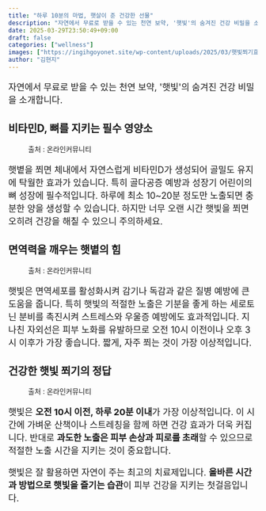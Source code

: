 ```yaml
---
title: "하루 10분의 마법, 햇살이 준 건강한 선물"
description: "자연에서 무료로 받을 수 있는 천연 보약, '햇빛'의 숨겨진 건강 비밀을 소개합니다."
date: 2025-03-29T23:50:49+09:00
draft: false
categories: ["wellness"]
images: ["https://ingihgoyonet.site/wp-content/uploads/2025/03/햇빛쬐기효과-768x1024.jpg", "https://ingihgoyonet.site/wp-content/uploads/2025/03/햇볕쬐기-1024x684.jpg", "https://ingihgoyonet.site/wp-content/uploads/2025/03/해-683x1024.jpg"]
author: "김현지"
---
```


<p style="font-size:18px">자연에서 무료로 받을 수 있는 천연 보약, '햇빛'의 숨겨진 건강 비밀을 소개합니다.</p> <h2 >비타민D, 뼈를 지키는 필수 영양소</h2> <figure ><img src="https://ingihgoyonet.site/wp-content/uploads/2025/03/햇빛쬐기효과-768x1024.jpg" alt="" style="aspect-ratio:16/9;object-fit:cover"/><figcaption >출처 : 온라인커뮤니티</figcaption></figure> <p style="font-size:18px">햇볕을 쬐면 체내에서 자연스럽게 비타민D가 생성되어 골밀도 유지에 탁월한 효과가 있습니다. 특히 골다공증 예방과 성장기 어린이의 뼈 성장에 필수적입니다. 하루에 최소 10~20분 정도만 노출되면 충분한 양을 생성할 수 있습니다. 하지만 너무 오랜 시간 햇빛을 쬐면 오히려 건강을 해칠 수 있으니 주의하세요.</p> <h2 >면역력을 깨우는 햇볕의 힘</h2> <figure ><img src="https://ingihgoyonet.site/wp-content/uploads/2025/03/햇볕쬐기-1024x684.jpg" alt="" style="aspect-ratio:16/9;object-fit:cover"/><figcaption >출처 : 온라인커뮤니티</figcaption></figure> <p style="font-size:18px">햇빛은 면역세포를 활성화시켜 감기나 독감과 같은 질병 예방에 큰 도움을 줍니다. 특히 햇빛의 적절한 노출은 기분을 좋게 하는 세로토닌 분비를 촉진시켜 스트레스와 우울증 예방에도 효과적입니다. 지나친 자외선은 피부 노화를 유발하므로 오전 10시 이전이나 오후 3시 이후가 가장 좋습니다. 짧게, 자주 쬐는 것이 가장 이상적입니다.</p> <h2 >건강한 햇빛 쬐기의 정답</h2> <figure ><img src="https://ingihgoyonet.site/wp-content/uploads/2025/03/해-683x1024.jpg" alt="" style="aspect-ratio:16/9;object-fit:cover"/><figcaption >출처 : 온라인커뮤니티</figcaption></figure> <p style="font-size:18px">햇빛은 <strong>오전 10시 이전, 하루 20분 이내</strong>가 가장 이상적입니다. 이 시간에 가벼운 산책이나 스트레칭을 함께 하면 건강 효과가 더욱 커집니다. 반대로 <strong>과도한 노출은 피부 손상과 피로를 초래</strong>할 수 있으므로 적절한 노출 시간을 지키는 것이 중요합니다.</p> <p style="font-size:18px">햇빛은 잘 활용하면 자연이 주는 최고의 치료제입니다. <strong>올바른 시간과 방법으로 햇빛을 즐기는 습관</strong>이 피부 건강을 지키는 첫걸음입니다.</p>
